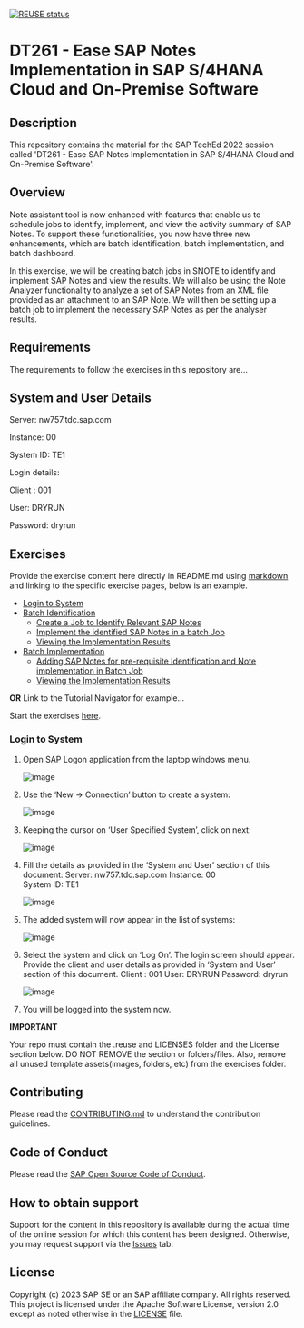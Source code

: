[![REUSE status](https://api.reuse.software/badge/github.com/SAP-samples/teched2023-DT261)](https://api.reuse.software/info/github.com/SAP-samples/teched2023-DT261)

# DT261 - Ease SAP Notes Implementation in SAP S/4HANA Cloud and On-Premise Software

## Description

This repository contains the material for the SAP TechEd 2022 session called 'DT261 - Ease SAP Notes Implementation in SAP S/4HANA Cloud and On-Premise Software'.  

## Overview

Note assistant tool is now enhanced with features that enable us to schedule jobs to identify, implement, and view the activity summary of SAP Notes. To support these functionalities, you now have three new enhancements, which are batch identification, batch implementation, and batch dashboard. 

In this exercise, we will be creating batch jobs in SNOTE to identify and implement SAP Notes and view the results. We will also be using the Note Analyzer functionality to analyze a set of SAP Notes from an XML file provided as an attachment to an SAP Note. We will then be setting up a batch job to implement the necessary SAP Notes as per the analyser results.


## Requirements

The requirements to follow the exercises in this repository are...

## System and User Details

Server: nw757.tdc.sap.com

Instance: 00	

System ID: TE1

Login details:

Client : 001

User: DRYRUN

Password: dryrun

## Exercises

Provide the exercise content here directly in README.md using [markdown](https://guides.github.com/features/mastering-markdown/) and linking to the specific exercise pages, below is an example.

- [Login to System](exercises/ex0/)
- [Batch Identification](exercises/ex1/)
    - [Create a Job to Identify Relevant SAP Notes](exercises/ex1#create-a-job-to-identify-relevant-sap-notes)
    - [Implement the identified SAP Notes in a batch Job](exercises/ex1#implement-the-identified-sap-notes-in-a-batch-job)
    - [Viewing the Implementation Results](exercises/ex1##viewing-the-implementation-results)
- [Batch Implementation](exercises/ex2/)
    - [Adding SAP Notes for pre-requisite Identification and Note implementation in Batch Job](exercises/ex2#exercise-21-sub-exercise-1-description)
    - [Viewing the Implementation Results](exercises/ex2#exercise-22-sub-exercise-2-description)

  
**OR** Link to the Tutorial Navigator for example...

Start the exercises [here](https://developers.sap.com/tutorials/abap-environment-trial-onboarding.html).



### Login to System
1.	Open SAP Logon application from the laptop windows menu.
   
     ![image](https://github.com/SAP-samples/teched2023-DT261/assets/144778626/662f0c07-8f4e-4e71-a41e-799dfabd4c36)


2.	Use the ‘New -> Connection’ button to create a system:
   
     ![image](https://github.com/SAP-samples/teched2023-DT261/assets/144778626/e3d84316-1af5-47d2-8ebf-4d0b91ee1da5)
               

3.	Keeping the cursor on ‘User Specified System’, click on next:
   
    ![image](https://github.com/SAP-samples/teched2023-DT261/assets/144778626/e330763d-ee8c-443e-a479-7af5e068afbf)

 

4.	Fill the details as provided in the ‘System and User’ section of this document:
    Server: nw757.tdc.sap.com
    Instance: 00	
    System ID: TE1

    ![image](https://github.com/SAP-samples/teched2023-DT261/assets/144778626/46cbfa28-2786-4947-b266-5d24cac298f3)

 

5.	The added system will now appear in the list of systems:
   
    ![image](https://github.com/SAP-samples/teched2023-DT261/assets/144778626/5cece1d1-7b7b-43e5-8992-9cf7867cb966)

 

6.	Select the system and click on ‘Log On’. The login screen should appear. Provide the client and user details as provided in ‘System and User’ section of this document.
    Client : 001
    User: DRYRUN
    Password: dryrun

    ![image](https://github.com/SAP-samples/teched2023-DT261/assets/144778626/3a6381fc-8874-419c-9a9b-a98717571af5)

 
7.	You will be logged into the system now.



**IMPORTANT**

Your repo must contain the .reuse and LICENSES folder and the License section below. DO NOT REMOVE the section or folders/files. Also, remove all unused template assets(images, folders, etc) from the exercises folder. 

## Contributing
Please read the [CONTRIBUTING.md](./CONTRIBUTING.md) to understand the contribution guidelines.

## Code of Conduct
Please read the [SAP Open Source Code of Conduct](https://github.com/SAP-samples/.github/blob/main/CODE_OF_CONDUCT.md).

## How to obtain support

Support for the content in this repository is available during the actual time of the online session for which this content has been designed. Otherwise, you may request support via the [Issues](../../issues) tab.

## License
Copyright (c) 2023 SAP SE or an SAP affiliate company. All rights reserved. This project is licensed under the Apache Software License, version 2.0 except as noted otherwise in the [LICENSE](LICENSES/Apache-2.0.txt) file.
